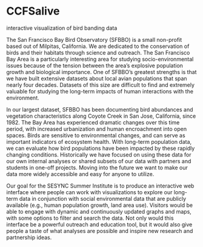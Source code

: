 # CCFSalive
interactive visualization of bird banding data 

The San Francisco Bay Bird Observatory (SFBBO) is a small non-profit based out of Milpitas, California. We are dedicated to the conservation of birds and their habitats through science and outreach. The San Francisco Bay Area is a particularly interesting area for studying socio-environmental issues because of the tension between the area’s explosive population growth and biological importance. One of SFBBO’s greatest strengths is that we have built extensive datasets about local avian populations that span nearly four decades. Datasets of this size are difficult to find and extremely valuable for studying the long-term impacts of human interactions with the environment.

In our largest dataset, SFBBO has been documenting bird abundances and vegetation characteristics along Coyote Creek in San Jose, California, since 1982. The Bay Area has experienced dramatic changes over this time period, with increased urbanization and human encroachment into open spaces. Birds are sensitive to environmental changes, and can serve as important indicators of ecosystem health. With long-term population data, we can evaluate how bird populations have been impacted by these rapidly changing conditions. Historically we have focused on using these data for our own internal analyses or shared subsets of our data with partners and students in one-off projects. Moving into the future we want to make our data more widely accessible and easy for anyone to utilize.

Our goal for the SESYNC Summer Institute is to produce an interactive web interface where people can work with visualizations to explore our long-term data in conjunction with social environmental data that are publicly available (e.g., human population growth, land area use). Visitors would be able to engage with dynamic and continuously updated graphs and maps, with some options to filter and search the data. Not only would this interface be a powerful outreach and education tool, but it would also give people a taste of what analyses are possible and inspire new research and partnership ideas.
